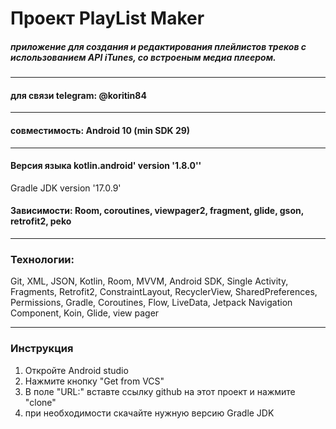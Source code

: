 # Проект PlayList Maker

##### приложение для создания и редактирования плейлистов треков с ислользованием API iTunes, со встроеным медиа плеером.
-----

#### для связи telegram: @koritin84

-----

#### совместимость: Android 10 (min SDK 29)

-----

#### Версия языка kotlin.android' version '1.8.0''
Gradle JDK version '17.0.9'
#### Зависимости: Room, coroutines, viewpager2, fragment, glide, gson, retrofit2, peko

-----
### Технологии:
Git,  XML,  JSON,  Kotlin,  Room,  MVVM,  Android SDK,  Single Activity,  Fragments,  Retrofit2,  ConstraintLayout,  RecyclerView,  SharedPreferences,  Permissions, Gradle, Coroutines, Flow, LiveData, Jetpack Navigation Component, Koin, Glide, view pager 

-----
### Инструкция

1. Откройте Android studio
2. Нажмите кнопку "Get from VCS"
3. В поле "URL:" вставте ссылку github на этот проект и нажмите "clone"
4. при необходимости скачайте нужную версию Gradle JDK
